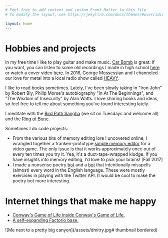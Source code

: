 ```yaml
---
# Feel free to add content and custom Front Matter to this file.
# To modify the layout, see https://jekyllrb.com/docs/themes/#overriding-theme-defaults

layout: home
---
```

# Hobbies and projects
In my free time I like to play guitar and make music. [Car Bomb](https://www.youtube.com/watch?v=bUVcnsiRQ4M) is great. If you want, you can listen to some old recordings I made in high school [here](https://soundcloud.com/braveyoungtimes) or watch a cover video [here](https://www.youtube.com/watch?v=jtcjUgCWa8U). In 2016, George Mossessian and I channeled our love for metal into a local radio show called [HEAVY](http://kdrt.org/program/heavy).

I like to read books sometimes. Lately, I've been slowly taking in "Iron John" by Robert Bly, Philip Morse's autobiography "In At The Beginnings", and "The Wisdom of Insecurity" by Alan Watts. I love sharing books and ideas, so feel free to tell me about something you've found interesting lately.

I meditate with the [Bird Path Sangha](https://birdpathsangha.wordpress.com/) (we sit on Tuesdays and welcome all) and the [Ring of Bone](http://www.ringofbonezendo.org/).

Sometimes I do code projects:
- From the various bits of memory editing lore I uncovered online, I wrangled together a franken-prototype [simple memory editor](https://github.com/dshemetov/simple_memory_editor) for a video game. The only issue is that it works approximately once out of every ten times you try it. Yea, it's a duct-tape-wrapped kludge. If you have insights into memory editing, I'd love to pick your brains! [Fall 2017]
- I made a nonsense poetry [bot](https://www.twitter.com/fromthehexagons) and a [bot](https://www.twitter.com/break_words1) that intentionally misspells (almost) every word in the English language. These were mostly exercises in playing with the Twitter API. It would be cool to make the poetry bot more interesting.

# Internet things that make me happy

- [Conway's Game of Life inside Conway's Game of Life.](https://www.youtube.com/watch?v=QtJ77qsLrpw)
- [A self-expanding Factorio base.](https://www.youtube.com/watch?v=xF--1XdcOeM)

![Me next to a pretty big canyon](/assets/dmitry.jpg# thumbnail bordered)